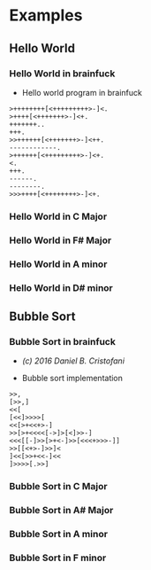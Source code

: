 # Examples

## Hello World

### Hello World in brainfuck

- Hello world program in brainfuck

```bf
>++++++++[<+++++++++>-]<.
>++++[<+++++++>-]<+.
+++++++..
+++.
>>++++++[<+++++++>-]<++.
------------.
>++++++[<+++++++++>-]<+.
<.
+++.
------.
--------.
>>>++++[<++++++++>-]<+.
```

### Hello World in C Major

### Hello World in F# Major

### Hello World in A minor

### Hello World in D# minor

## Bubble Sort

### Bubble Sort in brainfuck

- _(c) 2016 Daniel B. Cristofani_

- Bubble sort implementation

```bf
>>,
[>>,]
<<[
[<<]>>>>[
<<[>+<<+>-]
>>[>+<<<<[->]>[<]>>-]
<<<[[-]>>[>+<-]>>[<<<+>>>-]]
>>[[<+>-]>>]<
]<<[>>+<<-]<<
]>>>>[.>>]
```

### Bubble Sort in C Major

### Bubble Sort in A# Major

### Bubble Sort in A minor

### Bubble Sort in F minor
